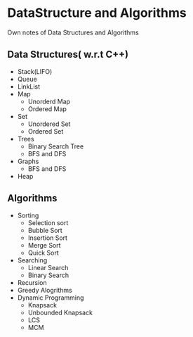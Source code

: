 # DataStructure and Algorithms
Own notes of Data Structures and Algorithms

## Data Structures( w.r.t C++)
- Stack(LIFO)
- Queue
- LinkList
- Map
  - Unorderd Map
  - Ordered Map
- Set
  - Unordered Set
  - Ordered Set
- Trees
  - Binary Search Tree
  - BFS and DFS  
- Graphs
  - BFS and DFS
- Heap

## Algorithms
- Sorting 
  - Selection sort
  - Bubble Sort
  - Insertion Sort
  - Merge Sort
  - Quick Sort
- Searching
  - Linear Search
  - Binary Search
- Recursion
- Greedy Alogrithms
- Dynamic Programming
  - Knapsack
  - Unbounded Knapsack
  - LCS
  - MCM






